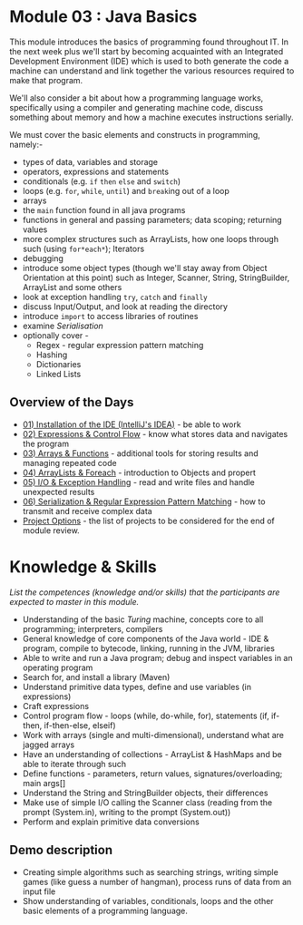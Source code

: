 # Module 03 : Java Basics
This module introduces the basics of programming found throughout IT.  In the next week plus we'll start by becoming acquainted with an Integrated Development Environment (IDE) which is used to both generate the code a machine can understand and link together the various resources required to make that program.

We'll also consider a bit about how a programming language works, specifically using a compiler and generating machine code, discuss something about memory and how a machine executes instructions serially.

We must cover the basic elements and constructs in programming, namely:-
- types of data, variables and storage
- operators, expressions and statements
- conditionals (e.g. `if` `then` `else` and `switch`)
- loops (e.g. `for`, `while`, `until`) and `break`ing out of a loop
- arrays
- the `main` function found in all java programs
- functions in general and passing parameters; data scoping; returning values
- more complex structures such as ArrayLists, how one loops through such (using `for*each*`); Iterators
- debugging
- introduce some object types (though we'll stay away from Object Orientation at this point) such as Integer, Scanner, String, StringBuilder, ArrayList and some others
- look at exception handling `try`, `catch` and `finally`
- discuss Input/Output, and look at reading the directory
- introduce `import` to access libraries of routines
- examine *Serialisation*
- optionally cover -
  - Regex - regular expression pattern matching
  - Hashing
  - Dictionaries
  - Linked Lists

## Overview of the Days
- [01) Installation of the IDE (IntelliJ's IDEA)](1-installing-basics/README.md) - be able to work
- [02) Expressions &amp; Control Flow](2-expressions-control-flow/README.md) - know what stores data and navigates the program
- [03) Arrays &amp; Functions](3-arrays-collections-functions/README.md) - additional tools for storing results and managing repeated code
- [04) ArrayLists &amp; Foreach](4-arrylists-foreach/README.md) - introduction to Objects and propert
- [05) I/O &amp; Exception Handling](5-io-exceptions-try-catch-finally/README.md) - read and write files and handle unexpected results
- [06) Serialization &amp; Regular Expression Pattern Matching](6-serialization-regex/README.md) - how to transmit and receive complex data
- [Project Options](P-project-options/README.md) - the list of projects to be considered for the end of module review.

# Knowledge & Skills
*List the competences (knowledge and/or skills) that the participants are expected to master in this module.*
- Understanding of the basic *Turing* machine, concepts core to all programming; interpreters, compilers
- General knowledge of core components of the Java world - IDE & program, compile to bytecode, linking, running in the JVM, libraries
- Able to write and run a Java program; debug and inspect variables in an operating program
- Search for, and install a library (Maven)
- Understand primitive data types, define and use variables (in expressions)
- Craft expressions
- Control program flow - loops (while, do-while, for), statements (if, if-then, if-then-else, elseif)
- Work with arrays (single and multi-dimensional), understand what are jagged arrays
- Have an understanding of collections - ArrayList & HashMaps and be able to iterate through such
- Define functions - parameters, return values, signatures/overloading; main args[]
- Understand the String and StringBuilder objects, their differences
- Make use of simple I/O calling the Scanner class (reading from the prompt (System.in), writing to the prompt (System.out))
- Perform and explain primitive data conversions

## Demo description
- Creating simple algorithms such as searching strings, writing simple games (like guess a number of hangman), process runs of data from an input file
- Show understanding of variables, conditionals, loops and the other basic elements of a programming language.

